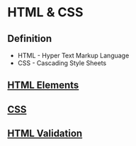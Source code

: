 # HTML & CSS


## Definition
* HTML - Hyper Text Markup Language
* CSS - Cascading Style Sheets

## [HTML Elements](https://github.com/Hyuk/HTML-CSS/blob/master/html-elements/README.md)


## [CSS](https://github.com/Hyuk/HTML-CSS/blob/master/css/README.md)


## [HTML Validation](https://validator.w3.org)